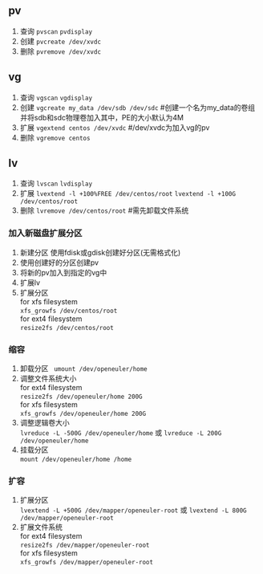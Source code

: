 ## pv
1. 查询 `pvscan` `pvdisplay`
2. 创建 `pvcreate /dev/xvdc`
3. 删除 `pvremove /dev/xvdc`

## vg
1. 查询 `vgscan` `vgdisplay`
2. 创建 `vgcreate my_data /dev/sdb /dev/sdc`	#创建一个名为my_data的卷组并将sdb和sdc物理卷加入其中，PE的大小默认为4M
3. 扩展 `vgextend centos /dev/xvdc` #/dev/xvdc为加入vg的pv
4. 删除 `vgremove centos`

## lv
1. 查询 `lvscan` `lvdisplay`
2. 扩展 `lvextend -l +100%FREE /dev/centos/root` `lvextend -l +100G /dev/centos/root`
3. 删除 `lvremove /dev/centos/root` #需先卸载文件系统

### 加入新磁盘扩展分区

1. 新建分区
   使用fdisk或gdisk创建好分区(无需格式化)
2. 使用创建好的分区创建pv
3. 将新的pv加入到指定的vg中
4. 扩展lv 
5. 扩展分区  
for xfs filesystem  
`xfs_growfs /dev/centos/root`  
for ext4 filesystem  
`resize2fs /dev/centos/root`

### 缩容
1. 卸载分区
` umount /dev/openeuler/home`
2. 调整文件系统大小  
for ext4 filesystem  
`resize2fs /dev/openeuler/home 200G`  
for xfs filesystem  
`xfs_growfs /dev/openeuler/home 200G`
3. 调整逻辑卷大小  
`lvreduce -L -500G /dev/openeuler/home` 或 `lvreduce -L 200G /dev/openeuler/home`
4. 挂载分区  
`mount /dev/openeuler/home /home`

### 扩容
1. 扩展分区  
`lvextend -L +500G /dev/mapper/openeuler-root` 或 `lvextend -L 800G /dev/mapper/openeuler-root`
2. 扩展文件系统  
for ext4 filesystem  
`resize2fs /dev/mapper/openeuler-root`  
for xfs filesystem  
`xfs_growfs /dev/mapper/openeuler-root`










